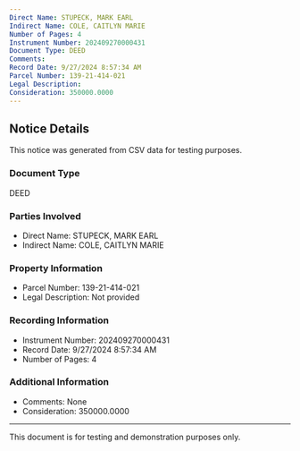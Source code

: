 ```yaml
---
Direct Name: STUPECK, MARK EARL
Indirect Name: COLE, CAITLYN MARIE
Number of Pages: 4
Instrument Number: 202409270000431
Document Type: DEED
Comments: 
Record Date: 9/27/2024 8:57:34 AM
Parcel Number: 139-21-414-021
Legal Description: 
Consideration: 350000.0000
---
```


## Notice Details

This notice was generated from CSV data for testing purposes.

### Document Type
DEED

### Parties Involved
- Direct Name: STUPECK, MARK EARL
- Indirect Name: COLE, CAITLYN MARIE

### Property Information
- Parcel Number: 139-21-414-021
- Legal Description: Not provided

### Recording Information
- Instrument Number: 202409270000431
- Record Date: 9/27/2024 8:57:34 AM
- Number of Pages: 4

### Additional Information
- Comments: None
- Consideration: 350000.0000

---

This document is for testing and demonstration purposes only.
